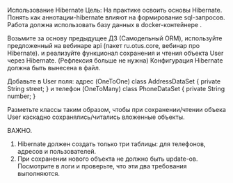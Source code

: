 Использование Hibernate
Цель: На практике освоить основы Hibernate.
Понять как аннотации-hibernate влияют на формирование sql-запросов.
Работа должна использовать базу данных в docker-контейнере .

Возьмите за основу предыдущее ДЗ (Самодельный ORM),
используйте предложенный на вебинаре api (пакет ru.otus.core, вебинар про Hibernate).
и реализуйте функционал сохранения и чтения объекта User через Hibernate.
(Рефлексия больше не нужна)
Конфигурация Hibernate должна быть вынесена в файл.

Добавьте в User поля:
адрес (OneToOne)
class AddressDataSet {
private String street;
}
и телефон (OneToMany)
class PhoneDataSet {
private String number;
}

Разметьте классы таким образом, чтобы при сохранении/чтении объека User каскадно сохранялись/читались вложенные объекты.

ВАЖНО.
1) Hibernate должен создать только три таблицы: для телефонов, адресов и пользователей.
2) При сохранении нового объекта не должно быть update-ов.
Посмотрите в логи и проверьте, что эти два требования выполняются.
